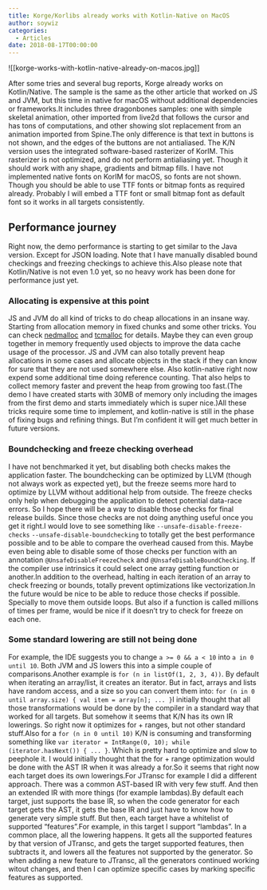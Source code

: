```yaml
---
title: Korge/Korlibs already works with Kotlin-Native on MacOS
author: soywiz
categories:
  - Articles
date: 2018-08-17T00:00:00
---
```

![[korge-works-with-kotlin-native-already-on-macos.jpg]]

After some tries and several bug reports, Korge already works on Kotlin/Native.
The  sample is the same as the other article that worked on JS and JVM, but this time in native for macOS without additional
dependencies or frameworks.It includes three dragonbones samples: one with simple skeletal animation, other imported
from live2d that follows the cursor and has tons of computations, and other showing slot replacement from an animation
imported from Spine.The only difference is that text in buttons is not shown, and the edges of the buttons are not
antialiased. The K/N version uses the integrated software-based rasterizer of KorIM. This rasterizer is not optimized,
and do not perform antialiasing yet. Though it should work with any shape, gradients and bitmap fills. I have not
implemented native fonts on KorIM for macOS, so fonts are not shown. Though you should be able to use TTF fonts or
bitmap fonts as required already. Probably I will embed a TTF font or small bitmap font as default font so it works in
all targets consistently.

## Performance journey

Right now, the demo performance is starting to get similar to the Java version. Except for JSON loading. Note that I
have manually disabled bound checkings and freezing checkings to achieve this.Also please note that Kotlin/Native is not
even 1.0 yet, so no heavy work has been done for performance just yet.

### Allocating is expensive at this point

JS and JVM do all kind of tricks to do cheap allocations in an insane way. Starting from allocation memory in fixed
chunks and some other tricks. You can check [nedmalloc](http://www.nedprod.com/programs/portable/nedmalloc/)
and [tcmalloc](http://goog-perftools.sourceforge.net/doc/tcmalloc.html) for details. Maybe they can even group together
in memory frequently used objects to improve the data cache usage of the processor. JS and JVM can also totally prevent
heap allocations in some cases and allocate objects in the stack if they can know for sure that they are not used
somewhere else. Also kotlin-native right now expend some additional time doing reference counting. That also helps to
collect memory faster and prevent the heap from growing too fast.(The demo I have created starts with 30MB of memory
only including the images from the first demo and starts immediately which is super nice.)All these tricks require some
time to implement, and kotlin-native is still in the phase of fixing bugs and refining things. But I’m confident it will
get much better in future versions.

### Boundchecking and freeze checking overhead

I have not benchmarked it yet, but disabling both checks makes the application faster. The boundchecking can be
optimized by LLVM (though not always work as expected yet), but the freeze seems more hard to optimize by LLVM without
additional help from outside. The freeze checks only help when debugging the application to detect potential data-race
errors. So I hope there will be a way to disable those checks for final release builds. Since those checks are not doing
anything useful once you get it right.I would love to see something
like `--unsafe-disable-freeze-checks` `--unsafe-disable-boundchecking` to totally get the best performance possible and
to be able to compare the overhead caused from this. Maybe even being able to disable some of those checks per function
with an annotation `@UnsafeDisableFreezeCheck` and `@UnsafeDisableBoundChecking`. If the compiler use intrinsics it
could select one array getting function or another.In addition to the overhead, halting in each iteration of an array to
check freezing or bounds, totally prevent optimizations like vectorization.In the future would be nice to be able to
reduce those checks if possible. Specially to move them outside loops. But also if a function is called millions of
times per frame, would be nice if it doesn’t try to check for freeze on each one.

### Some standard lowering are still not being done

For example, the IDE suggests you to change `a >= 0 && a < 10` into `a in 0 until 10`. Both JVM and JS lowers this into
a simple couple of comparisons.Another example is `for (n in listOf(1, 2, 3, 4))`. By default when iterating an
array/list, it creates an iterator. But in fact, arrays and lists have random access, and a size so you can convert them
into: `for (n in 0 until array.size) { val item = array[n]; ... }`I initially thought that all those transformations
would be done by the compiler in a standard way that worked for all targets. But somehow it seems that K/N has its own
IR lowerings. So right now it optimizes for + ranges, but not other standard stuff.Also for a `for (n in 0 until 10)`
K/N is consuming and transforming something like `var iterator = IntRange(0, 10); while (iterator.hasNext()) { ... }`.
Which is pretty hard to optimize and slow to peephole it. I would initially thought that the for + range optimization
would be done with the AST IR when it was already a for.So it seems that right now each target does its own
lowerings.For JTransc for example I did a different approach. There was a common AST-based IR with very few stuff. And
then an extended IR with more things (for example lambdas).By default each target, just supports the base IR, so when
the code generator for each target gets the AST, it gets the base IR and just have to know how to generate very simple
stuff. But then, each target have a whitelist of supported “features”.For example, in this target I support “lambdas”.
In a common place, all the lowering happens. It gets all the supported features by that version of JTransc, and gets the
target supported features, then subtracts it, and lowers all the features not supported by the generator. So when adding
a new feature to JTransc, all the generators continued working witout changes, and then I can optimize specific cases by
marking specific features as supported.
